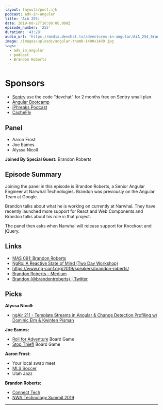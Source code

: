 ```yaml
---
layout: layouts/post.njk
podcast: adv-in-angular
title: 'AiA 255: '
date: 2019-08-27T10:00:00.000Z
episode_number: '255'
duration: '43:28'
audio_url: 'https://media.devchat.tv/adventures-in-angular/AiA_254_Brandon_Roberts.mp3'
image: /images/uploads/angular-thumb-1400x1400.jpg
tags:
  - adv_in_angular
  - podcast
  - Brandon Roberts
---
```

# Sponsors

* [Sentry](https://sentry.io/welcome/) use the code “devchat” for 2 months free on Sentry small plan
* [Angular Bootcamp](https://angularbootcamp.com/)
* [iPhreaks Podcast](https://devchat.tv/my-javascript-story/)
* [CacheFly](https://www.cachefly.com/)

## Panel

* Aaron Frost
* Joe Eames
* Alyssa Nicoll

**Joined By Special Guest:**  Brandon Roberts

## Episode Summary

Joining the panel in this episode is Brandon Roberts, a Senior Angular Engineer at Narwhal Technologies. Brandon was previously on the Angular Team at Google. 

Brandon talks about what he is working on currently at Narwhal. They have recently launched more support for React and Web Components and Brandon talks about his role in that project. 

The panel then asks when Narwhal will release support for Knockout and jQuery. 

## Links

* [MAS 091: Brandon Roberts](<MAS 091: Brandon Roberts>)
* [NgRx: A Reactive State of Mind (Two Day Workshop)](https://angulardenver.com/ngrx-a-reactive-state-of-mind)
* <https://www.ng-conf.org/2019/speakers/brandon-roberts/>
* [Brandon Roberts – Medium](https://medium.com/@brandontroberts)
* [Brandon (@brandontroberts) | Twitter](https://twitter.com/brandontroberts?lang=en)

## Picks

**Alyssa Nicoll:**

* [ngAir 211 - Template Streams in Angular & Change Detection Profiling w/ Dominic Elm & Kwinten Pisman](https://www.youtube.com/watch?v=tbr03N3WA2Q)

**Joe Eames:**

* [Roll for Adventure](<https://boardgamegeek.com › boardgame › roll-adventure>) Board Game
* [Stop Thief!](<https://boardgamegeek.com › boardgame › stop-thief>) Board Game

**Aaron Frost:**

* Your local swap meet
* [MLS Soccer](https://www.mlssoccer.com/)
* Utah Jazz

**Brandon Roberts:**

* [Connect Tech ](connecttech.com)
* [NWA Technology Summit 2019](https://www.nwatechsummit.com)

- - -

